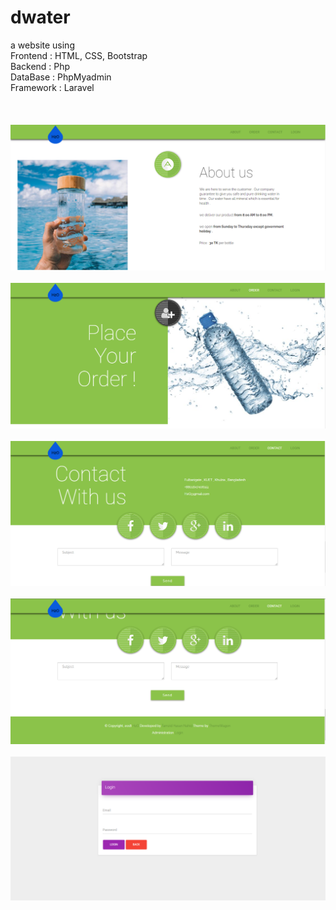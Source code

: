 # dwater
a website using <br>
Frontend : HTML, CSS, Bootstrap<br>
Backend : Php<br>
DataBase : PhpMyadmin<br>
Framework : Laravel<br>
<br>
<br>
<br>
![alt text](https://github.com/nahid0335/dwater/blob/master/image/1.PNG)
<br>
<br>
![alt text](https://github.com/nahid0335/dwater/blob/master/image/2.PNG)
<br>
<br>
![alt text](https://github.com/nahid0335/dwater/blob/master/image/3.PNG)
<br>
<br>
![alt text](https://github.com/nahid0335/dwater/blob/master/image/4.PNG)
<br>
<br>
![alt text](https://github.com/nahid0335/dwater/blob/master/image/5.PNG)

